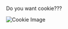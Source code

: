 <p>Do you want cookie???</p>
<img src="[https://w7.pngwing.com/pngs/606/793/png-transparent-cookie-monster-chocolate-chip-cookie-biscuits-chocolate-chips-food-christmas-cookie-sugar-thumbnail.png](https://www.freepnglogos.com/uploads/cookie-png/cookie-png-images-are-download-crazypngm-4.png)" alt="Cookie Image">
